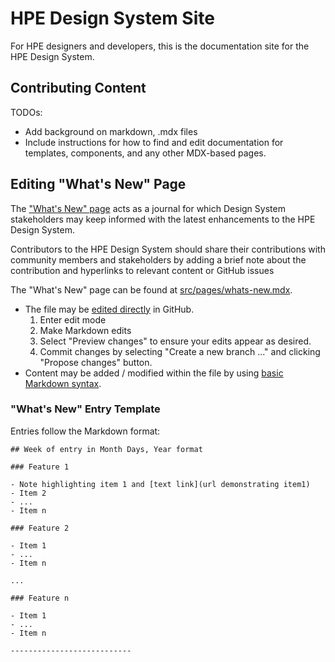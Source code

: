# HPE Design System Site

For HPE designers and developers, this is the documentation site for the HPE Design System.

## Contributing Content

TODOs:

- Add background on markdown, .mdx files
- Include instructions for how to find and edit documentation
  for templates, components, and any other MDX-based pages.

## Editing "What's New" Page

The ["What's New" page](https://design-system.hpe.design/whats-new) acts as a journal for which Design System stakeholders may
keep informed with the latest enhancements to the HPE Design System.

Contributors to the HPE Design System should share their contributions with
community members and stakeholders by adding a brief note about the contribution
and hyperlinks to relevant content or GitHub issues

The "What's New" page can be found at [src/pages/whats-new.mdx](https://github.com/grommet/hpe-design-system/blob/master/site/src/pages/whats-new.mdx).

- The file may be [edited directly](https://github.com/grommet/hpe-design-system/blob/master/site/src/pages/whats-new.mdx) in GitHub.
  1. Enter edit mode
  1. Make Markdown edits
  1. Select "Preview changes" to ensure your edits appear as desired.
  1. Commit changes by selecting "Create a new branch ..." and clicking "Propose changes" button.
- Content may be added / modified within the file by using [basic Markdown syntax](https://www.markdownguide.org/basic-syntax/).

### "What's New" Entry Template

Entries follow the Markdown format:

```
## Week of entry in Month Days, Year format

### Feature 1

- Note highlighting item 1 and [text link](url demonstrating item1)
- Item 2
- ...
- Item n

### Feature 2

- Item 1
- ...
- Item n

...

### Feature n

- Item 1
- ...
- Item n

---------------------------

```
